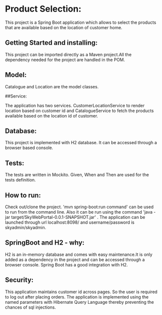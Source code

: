# Product Selection:

This project is a Spring Boot application which allows to select the products that are available based on the location of customer home.


## Getting Started and installing:

This project can be imported directly as a Maven project.All the dependency needed for the project are handled in the POM. 

## Model:

Catalogue and Location are the model classes.

##Service:

The application has two services. CustomerLocationService to render location based on customer id and CatalogueService to fetch the products available based on the location id of customer.

## Database:
 
This project is implemented with H2 database. It can be accessed through a browser based console.
 
## Tests:

The tests are written in Mockito.
Given, When and Then are used for the tests definition.

## How to run:

Check out/clone the project. 'mvn spring-boot:run command' can be used to run from the command line. Also it can be run using the command 'java -jar target/SkyWebPortal-0.0.1-SNAPSHOT.jar' . The application can be launched through url localhost:8098/ and username/password is skyadmin/skyadmin.

## SpringBoot and H2 - why:

H2 is an in-memory database and comes with easy maintenance.It is only added as a dependency in the project and can be accessed through a browser console. Spring Boot has a good integration with H2.

## Security:
This application maintains customer id across pages. So the user is required to log out after placing orders.
The application is implemented using the named parameters with Hibernate Query Language thereby preventing the chances of sql injections. 


